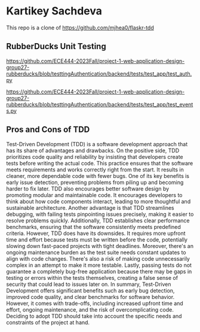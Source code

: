 # Kartikey Sachdeva 

This repo is a clone of https://github.com/mjhea0/flaskr-tdd

## RubberDucks Unit Testing 

https://github.com/ECE444-2023Fall/project-1-web-application-design-group27-rubberducks/blob/testtingAuthentication/backend/tests/test_app/test_auth.py

https://github.com/ECE444-2023Fall/project-1-web-application-design-group27-rubberducks/blob/testtingAuthentication/backend/tests/test_app/test_events.py


## Pros and Cons of TDD

Test-Driven Development (TDD) is a software development approach that has its share of advantages and drawbacks. On the positive side, TDD prioritizes code quality and reliability by insisting that developers create tests before writing the actual code. This practice ensures that the software meets requirements and works correctly right from the start. It results in cleaner, more dependable code with fewer bugs. One of its key benefits is early issue detection, preventing problems from piling up and becoming harder to fix later. TDD also encourages better software design by promoting modular and maintainable code. It encourages developers to think about how code components interact, leading to more thoughtful and sustainable architecture. Another advantage is that TDD streamlines debugging, with failing tests pinpointing issues precisely, making it easier to resolve problems quickly. Additionally, TDD establishes clear performance benchmarks, ensuring that the software consistently meets predefined criteria. However, TDD does have its downsides. It requires more upfront time and effort because tests must be written before the code, potentially slowing down fast-paced projects with tight deadlines. Moreover, there's an ongoing maintenance burden as the test suite needs constant updates to align with code changes. There's also a risk of making code unnecessarily complex in an attempt to make it more testable. Lastly, passing tests do not guarantee a completely bug-free application because there may be gaps in testing or errors within the tests themselves, creating a false sense of security that could lead to issues later on. In summary, Test-Driven Development offers significant benefits such as early bug detection, improved code quality, and clear benchmarks for software behavior. However, it comes with trade-offs, including increased upfront time and effort, ongoing maintenance, and the risk of overcomplicating code. Deciding to adopt TDD should take into account the specific needs and constraints of the project at hand.





